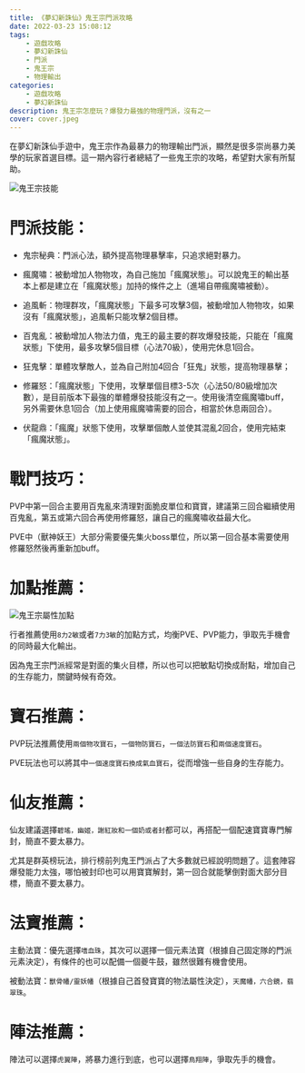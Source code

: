 ```yaml
---
title: 《夢幻新誅仙》鬼王宗門派攻略
date: 2022-03-23 15:08:12
tags: 
    - 遊戲攻略
    - 夢幻新誅仙
    - 門派
    - 鬼王宗
    - 物理輸出
categories:
    - 遊戲攻略
    - 夢幻新誅仙
description: 鬼王宗怎麼玩？爆發力最強的物理門派，沒有之一
cover: cover.jpeg
---
```


在夢幻新誅仙手遊中，鬼王宗作為最暴力的物理輸出門派，顯然是很多崇尚暴力美學的玩家首選目標。這一期內容行者總結了一些鬼王宗的攻略，希望對大家有所幫助。

![鬼王宗技能](http://i2.kknews.cc/bwpM0K2n8uMUwb3szGAzTvVVUhI4cjFg_A/0.jpg)

# 門派技能：
 
* 鬼宗秘典：門派心法，額外提高物理暴擊率，只追求絕對暴力。

* 瘋魔嘯：被動增加人物物攻，為自己施加「瘋魔狀態」。可以說鬼王的輸出基本上都是建立在「瘋魔狀態」加持的條件之上（進場自帶瘋魔嘯被動）。

* 追風斬：物理群攻，「瘋魔狀態」下最多可攻擊3個，被動增加人物物攻，如果沒有「瘋魔狀態」，追風斬只能攻擊2個目標。

* 百鬼亂：被動增加人物法力值，鬼王的最主要的群攻爆發技能，只能在「瘋魔狀態」下使用，最多攻擊5個目標（心法70級），使用完休息1回合。

* 狂鬼擊：單體攻擊敵人，並為自己附加4回合「狂鬼」狀態，提高物理暴擊；

* 修羅怒：「瘋魔狀態」下使用，攻擊單個目標3-5次（心法50/80級增加次數），是目前版本下最強的單體爆發技能沒有之一。使用後清空瘋魔嘯buff，另外需要休息1回合（加上使用瘋魔嘯需要的回合，相當於休息兩回合）。

* 伏龍鼎：「瘋魔」狀態下使用，攻擊單個敵人並使其混亂2回合，使用完結束「瘋魔狀態」。

# 戰鬥技巧：

PVP中第一回合主要用百鬼亂來清理對面脆皮單位和寶寶，建議第三回合繼續使用百鬼亂，第五或第六回合再使用修羅怒，讓自己的瘋魔嘯收益最大化。

PVE中（獸神妖王）大部分需要優先集火boss單位，所以第一回合基本需要使用修羅怒然後再重新加buff。

# 加點推薦：

![鬼王宗屬性加點](http://i2.kknews.cc/n1H8KrueCDf0EiqptkHyn4Ru-yFTGouWHQ/0.jpg)

行者推薦使用`8力2敏`或者`7力3敏`的加點方式，均衡PVE、PVP能力，爭取先手機會的同時最大化輸出。

因為鬼王宗門派經常是對面的集火目標，所以也可以把敏點切換成耐點，增加自己的生存能力，關鍵時候有奇效。

# 寶石推薦：

PVP玩法推薦使用`兩個物攻寶石`，`一個物防寶石`，`一個法防寶石`和`兩個速度寶石`。

PVE玩法也可以將其中`一個速度寶石換成氣血寶石`，從而增強一些自身的生存能力。

# 仙友推薦：

仙友建議選擇`碧瑤，幽姬，謝紅妝和一個奶或者封`都可以，再搭配一個配速寶寶專門解封，簡直不要太暴力。

尤其是群英榜玩法，排行榜前列鬼王門派占了大多數就已經說明問題了。這套陣容爆發能力太強，哪怕被封印也可以用寶寶解封，第一回合就能擊倒對面大部分目標，簡直不要太暴力。

# 法寶推薦：

主動法寶：優先選擇`嗜血珠`，其次可以選擇一個元素法寶（根據自己固定隊的門派元素決定），有條件的也可以配備一個夔牛鼓，雖然很難有機會使用。

被動法寶：`獸骨幡/靈妖幡`（根據自己首發寶寶的物法屬性決定），`天魔幡，六合鏡，翡翠珠`。

# 陣法推薦：

陣法可以選擇`虎翼陣`，將暴力進行到底，也可以選擇`鳥翔陣`，爭取先手的機會。



